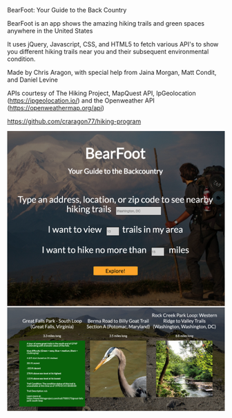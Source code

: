 BearFoot:
Your Guide to the Back Country

BearFoot is an app shows the amazing hiking trails and green spaces anywhere in the United States

It uses jQuery, Javascript, CSS, and HTML5 to fetch various API's to show you different hiking trails near you and their subsequent environmental condition.

Made by Chris Aragon, with special help from Jaina Morgan, Matt Condit, and Daniel Levine

APIs courtesy of The Hiking Project, MapQuest API, IpGeolocation (https://ipgeolocation.io/) and the Openweather API (https://openweathermap.org/api)

https://github.com/craragon77/hiking-program

<img src="program-homepage.png" alt="program homepage">

<img src="program-product.png" alt="program product">